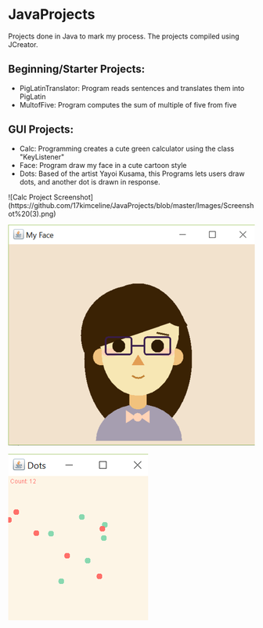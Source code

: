 # JavaProjects
<head>
  Projects done in Java to mark my process.
  The projects compiled using JCreator. 
</head>

<body>
<h2>Beginning/Starter Projects:</h2>
  <ul>
    <li>PigLatinTranslator: Program reads sentences and translates them into PigLatin</li>
    <li>MultofFive: Program computes the sum of multiple of five from five</li>
  </ul>
  
<h2>GUI Projects:</h2>
  <ul>
    <li>Calc: Programming creates a cute green calculator using the class "KeyListener"</li>
    <li>Face: Program draw my face in a cute cartoon style</li>
    <li>Dots: Based of the artist Yayoi Kusama, this Programs lets users draw dots, and another dot is drawn in response.</li>
  </ul>
  ![Calc Project Screenshot](https://github.com/17kimceline/JavaProjects/blob/master/Images/Screenshot%20(3).png)
  
  ![Face Project Screenshot](https://github.com/17kimceline/JavaProjects/blob/master/Images/Screenshot%20(2).png)
  
  ![Dots Project Screenshot](https://github.com/17kimceline/JavaProjects/blob/master/Images/Screenshot%20(1).png)
</body>
